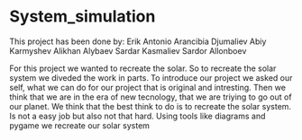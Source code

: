 # System_simulation
This project has been done by:
            Erik Antonio Arancibia Djumaliev
            Abiy Karmyshev
            Alikhan Alybaev
            Sardar Kasmaliev
            Sardor Allonboev
            
For this project we wanted to recreate the solar. So to recreate the solar system we diveded the work in parts.
To introduce our project we asked our self, what we can do for our project that is original and intresting.
Then we think that we are in the era of new tecnology, that we are triying to go out of our planet. 
We think that the best think to do is to recreate the solar system.
Is not a easy job but also not that hard. Using tools like diagrams and pygame we recreate our solar system
